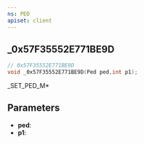```yaml
---
ns: PED
apiset: client
---
```

## _0x57F35552E771BE9D

```c
// 0x57F35552E771BE9D
void _0x57F35552E771BE9D(Ped ped,int p1);
```

_SET_PED_M*

## Parameters
* **ped**:
* **p1**:



